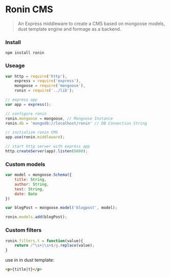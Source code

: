 Ronin CMS
=====

>An Express middleware to create a CMS based on mongoose models, dust template engine and formage as a backend.

### Install

```
npm install ronin
```

### Useage

```js
var http = require('http'),
    express = require('express'),
    mongoose = require('mongoose'),
    ronin = require('../lib');

// express app
var app = express();

// configure ronin
ronin.mongoose = mongoose, // Mongoose Instance
ronin.db = 'mongodb://localhost/ronin' // DB Connection String

// initialize ronin CMS
app.use(ronin.middleware);

// start http server with express app
http.createServer(app).listen(8080);
```

### Custom models

```js
var model = mongoose.Schema({
    title: String,
    author: String,
    text: String,
    date: Date
})

var blogPost = mongoose.model('blogpost', model);

ronin.models.add(blogPost);
```

### Custom filters

```js
ronin.filters.t = function(value){
    return /^\s+|\s+$/g.replace(value);
}
```

use in in dust template:

```html
<p>{title|t}</p>
```



